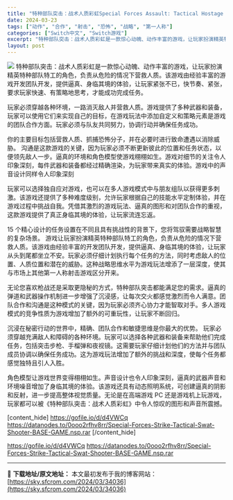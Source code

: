 ```yaml
---
title: "特种部队突击：战术人质彩虹Special Forces Assault: Tactical Hostage Rainbow Switch NSP英文 1.2G"
date: 2024-03-23
tags: ["动作", "合作", "射击", "恐怖", "战略", "第一人称"]
categories: ["Switch中文", "Switch游戏"]
excerpt: "特种部队突击：战术人质彩虹是一款惊心动魄、动作丰富的游戏，让玩家扮演精英特种部队特工的角色，负责从危险的情况下营救人质。该游戏由经验丰富的游戏开发团队开发，提供逼真、身临其境的体验，让玩家紧张不已，快节奏、紧张，要求玩家快速、有策略地思考，才能成功完成任务。 玩家必须穿越各种环境，一路消灭敌人并营救&hellip;"
layout: post
---
```


<img class="aligncenter" src="https://sky.sfcrom.com/wp-content/uploads/2024/03/20240329095547-8cca4.jpeg" />
特种部队突击：战术人质彩虹是一款惊心动魄、动作丰富的游戏，让玩家扮演精英特种部队特工的角色，负责从危险的情况下营救人质。该游戏由经验丰富的游戏开发团队开发，提供逼真、身临其境的体验，让玩家紧张不已，快节奏、紧张，要求玩家快速、有策略地思考，才能成功完成任务。

玩家必须穿越各种环境，一路消灭敌人并营救人质。游戏提供了多种武器和装备，玩家可以使用它们来实现自己的目标，在游戏玩法中添加自定义和策略元素是游戏的团队合作方面。玩家必须与队友共同努力，协调行动并确保任务成功。

你的主要目标包括营救人质、抓捕恐怖分子，并在必要时进行致命遭遇以消除威胁。
沟通是这款游戏的关键，因为玩家必须不断更新彼此的位置和任务状态，以便领先敌人一步。逼真的环境和角色模型使游戏栩栩如生。游戏对细节的关注令人印象深刻，每件武器和装备都经过精确渲染，为玩家带来真实的体验。游戏中的声音设计同样令人印象深刻

玩家可以选择独自应对游戏，也可以在多人游戏模式中与朋友组队以获得更多刺激。该游戏还提供了多种难度级别，允许玩家根据自己的技能水平定制体验，并在游戏过程中挑战自我。凭借其激烈的游戏玩法、逼真的图形和对团队合作的重视，这款游戏提供了真正身临其境的体验，让玩家流连忘返。

15 个精心设计的任务设置在不同且具有挑战性的背景下，您将驾驭需要战略智慧的复杂场景。
游戏让玩家扮演精英特种部队特工的角色，负责从危险的情况下营救人质。该游戏由经验丰富的开发团队开发，提供逼真、身临其境的体验，让玩家从头到尾都坐立不安。玩家必须仔细计划执行每个任务的方法，同时考虑敌人的位置、人质位置和潜在的威胁。这种战略思维水平为游戏玩法增添了一层深度，使其与市场上其他第一人称射击游戏区分开来。

无论您喜欢枪战还是采取更隐秘的方式，特种部队突击都能满足您的需求。逼真的弹道和武器操作机制进一步增强了沉浸感，让每次交火都感觉激烈而令人满意。团队合作和沟通是这种模式的关键，因为玩家必须齐心协力才能智取对手。多人游戏模式的竞争性质为游戏增加了额外的可重玩性，让玩家不断回归。

沉浸在秘密行动的世界中，精确、团队合作和敏捷思维是你最大的优势。
玩家必须穿越充满敌人和障碍的各种环境。玩家可以选择各种武器和装备来帮助他们完成任务，包括突击步枪、手榴弹和夜视镜。这需要玩家仔细计划他们的方法并与团队成员协调以确保任务成功。这为游戏玩法增加了额外的挑战和深度，使每个任务都感觉独特且引人入胜。

角色模型让游戏世界变得栩栩如生。声音设计也令人印象深刻，逼真的武器声音和环境噪音增加了身临其境的体验。该游戏还具有动态照明系统，可创建逼真的阴影和反射，进一步提高整体视觉质量。无论是在高端游戏 PC 还是游戏机上玩游戏，玩家都可以被《特种部队突击：战术人质彩虹》中令人惊叹的图形和声音所震撼。

[content_hide]
https://gofile.io/d/d4VWCq
https://datanodes.to/0ooo2rfhv8rr/Special-Forces-Strike-Tactical-Swat-Shooter-BASE-GAME.nsp.rar
[/content_hide]

<!--wechatfans start-->
https://gofile.io/d/d4VWCq
https://datanodes.to/0ooo2rfhv8rr/Special-Forces-Strike-Tactical-Swat-Shooter-BASE-GAME.nsp.rar
<!--wechatfans end-->

---
📖 **下载地址/原文地址：** 本文最初发布于我的博客网站：[https://sky.sfcrom.com/2024/03/34036](https://sky.sfcrom.com/2024/03/34036)
